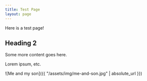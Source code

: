 ```yaml
---
title: Test Page
layout: page
---
```


Here is a test page!

## Heading 2

Some more content goes here.

Lorem ipsum, etc.

![Me and my son]({{ "/assets/img/me-and-son.jpg" | absolute_url }})